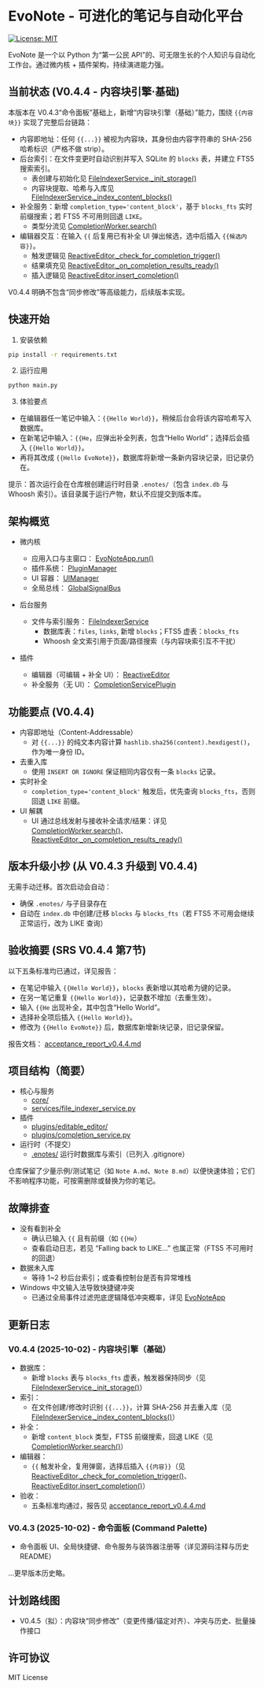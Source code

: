 # EvoNote - 可进化的笔记与自动化平台

[![License: MIT](https://img.shields.io/badge/License-MIT-yellow.svg)](https://opensource.org/licenses/MIT)

EvoNote 是一个以 Python 为“第一公民 API”的、可无限生长的个人知识与自动化工作台。通过微内核 + 插件架构，持续演进能力强。

## 当前状态 (V0.4.4 - 内容块引擎·基础)

本版本在 V0.4.3“命令面板”基础上，新增“内容块引擎（基础）”能力，围绕 `{{内容块}}` 实现了完整后台链路：
- 内容即地址：任何 `{{...}}` 被视为内容块，其身份由内容字符串的 SHA-256 哈希标识（严格不做 strip）。
- 后台索引：在文件变更时自动识别并写入 SQLite 的 `blocks` 表，并建立 FTS5 搜索索引。
  - 表创建与初始化见 [FileIndexerService._init_storage()](services/file_indexer_service.py:82)
  - 内容块提取、哈希与入库见 [FileIndexerService._index_content_blocks()](services/file_indexer_service.py:352)
- 补全服务：新增 `completion_type='content_block'`，基于 `blocks_fts` 实时前缀搜索；若 FTS5 不可用则回退 `LIKE`。
  - 类型分流见 [CompletionWorker.search()](plugins/completion_service.py:30)
- 编辑器交互：在输入 `{{` 后复用已有补全 UI 弹出候选，选中后插入 `{{候选内容}}`。
  - 触发逻辑见 [ReactiveEditor._check_for_completion_trigger()](plugins/editable_editor/main.py:101)
  - 结果填充见 [ReactiveEditor._on_completion_results_ready()](plugins/editable_editor/main.py:145)
  - 插入逻辑见 [ReactiveEditor.insert_completion()](plugins/editable_editor/main.py:157)

V0.4.4 明确不包含“同步修改”等高级能力，后续版本实现。

## 快速开始

1) 安装依赖
```bash
pip install -r requirements.txt
```

2) 运行应用
```bash
python main.py
```

3) 体验要点
- 在编辑器任一笔记中输入：`{{Hello World}}`，稍候后台会将该内容哈希写入数据库。
- 在新笔记中输入：`{{He`，应弹出补全列表，包含“Hello World”；选择后会插入 `{{Hello World}}`。
- 再将其改成 `{{Hello EvoNote}}`，数据库将新增一条新内容块记录，旧记录仍在。

提示：首次运行会在仓库根创建运行时目录 `.enotes/`（包含 `index.db` 与 Whoosh 索引）。该目录属于运行产物，默认不应提交到版本库。

## 架构概览

- 微内核
  - 应用入口与主窗口： [EvoNoteApp.run()](core/app.py:185)
  - 插件系统： [PluginManager](core/plugin_manager.py)
  - UI 容器： [UIManager](core/ui_manager.py)
  - 全局总线： [GlobalSignalBus](core/signals.py)

- 后台服务
  - 文件与索引服务： [FileIndexerService](services/file_indexer_service.py)
    - 数据库表：`files`, `links`, 新增 `blocks`；FTS5 虚表：`blocks_fts`
    - Whoosh 全文索引用于页面/路径搜索（与内容块索引互不干扰）

- 插件
  - 编辑器（可编辑 + 补全 UI）： [ReactiveEditor](plugins/editable_editor/main.py)
  - 补全服务（无 UI）： [CompletionServicePlugin](plugins/completion_service.py)

## 功能要点 (V0.4.4)

- 内容即地址（Content-Addressable）
  - 对 `{{...}}` 的纯文本内容计算 `hashlib.sha256(content).hexdigest()`，作为唯一身份 ID。
- 去重入库
  - 使用 `INSERT OR IGNORE` 保证相同内容仅有一条 `blocks` 记录。
- 实时补全
  - `completion_type='content_block'` 触发后，优先查询 `blocks_fts`，否则回退 `LIKE` 前缀。
- UI 解耦
  - UI 通过总线发射与接收补全请求/结果：详见 [CompletionWorker.search()](plugins/completion_service.py:30)、[ReactiveEditor._on_completion_results_ready()](plugins/editable_editor/main.py:145)

## 版本升级小抄 (从 V0.4.3 升级到 V0.4.4)

无需手动迁移。首次启动会自动：
- 确保 `.enotes/` 与子目录存在
- 自动在 `index.db` 中创建/迁移 `blocks` 与 `blocks_fts`（若 FTS5 不可用会继续正常运行，改为 LIKE 查询）

## 验收摘要 (SRS V0.4.4 第7节)

以下五条标准均已通过，详见报告：
- 在笔记中输入 `{{Hello World}}`，`blocks` 表新增以其哈希为键的记录。
- 在另一笔记重复 `{{Hello World}}`，记录数不增加（去重生效）。
- 输入 `{{He` 出现补全，其中包含“Hello World”。
- 选择补全项后插入 `{{Hello World}}`。
- 修改为 `{{Hello EvoNote}}` 后，数据库新增新块记录，旧记录保留。

报告文档： [acceptance_report_v0.4.4.md](acceptance_report_v0.4.4.md)

## 项目结构（简要）

- 核心与服务
  - [core/](core)
  - [services/file_indexer_service.py](services/file_indexer_service.py)
- 插件
  - [plugins/editable_editor/](plugins/editable_editor)
  - [plugins/completion_service.py](plugins/completion_service.py)
- 运行时（不提交）
  - [.enotes/](.enotes) 运行时数据库与索引（已列入 .gitignore）

仓库保留了少量示例/测试笔记（如 `Note A.md`、`Note B.md`）以便快速体验；它们不影响程序功能，可按需删除或替换为你的笔记。

## 故障排查

- 没有看到补全
  - 确认已输入 `{{` 且有前缀（如 `{{He`）
  - 查看启动日志，若见 “Falling back to LIKE…” 也属正常（FTS5 不可用时的回退）
- 数据未入库
  - 等待 1~2 秒后台索引；或查看控制台是否有异常堆栈
- Windows 中文输入法导致快捷键冲突
  - 已通过全局事件过滤兜底逻辑降低冲突概率，详见 [EvoNoteApp](core/app.py)

## 更新日志

### V0.4.4 (2025-10-02) - 内容块引擎（基础）
- 数据库：
  - 新增 `blocks` 表与 `blocks_fts` 虚表，触发器保持同步（见 [FileIndexerService._init_storage()](services/file_indexer_service.py:82)）
- 索引：
  - 在文件创建/修改时识别 `{{...}}`，计算 SHA-256 并去重入库（见 [FileIndexerService._index_content_blocks()](services/file_indexer_service.py:352)）
- 补全：
  - 新增 `content_block` 类型，FTS5 前缀搜索，回退 LIKE（见 [CompletionWorker.search()](plugins/completion_service.py:30)）
- 编辑器：
  - `{{` 触发补全，复用弹窗，选择后插入 `{{内容}}`（见 [ReactiveEditor._check_for_completion_trigger()](plugins/editable_editor/main.py:101)、[ReactiveEditor.insert_completion()](plugins/editable_editor/main.py:157)）
- 验收：
  - 五条标准均通过，报告见 [acceptance_report_v0.4.4.md](acceptance_report_v0.4.4.md)

### V0.4.3 (2025-10-02) - 命令面板 (Command Palette)
- 命令面板 UI、全局快捷键、命令服务与装饰器注册等（详见源码注释与历史 README）

…更早版本历史略。

## 计划路线图

- V0.4.5（拟）：内容块“同步修改”（变更传播/锚定对齐）、冲突与历史、批量操作接口

## 许可协议

MIT License
